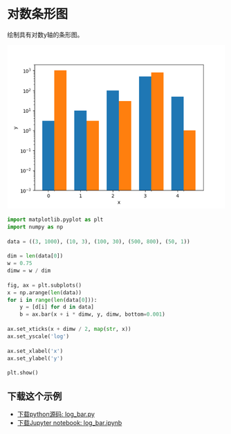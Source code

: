 # 对数条形图

绘制具有对数y轴的条形图。

![对数条形图示例](/static/images/gallery/sphx_glr_log_bar_001.png)

```python
import matplotlib.pyplot as plt
import numpy as np

data = ((3, 1000), (10, 3), (100, 30), (500, 800), (50, 1))

dim = len(data[0])
w = 0.75
dimw = w / dim

fig, ax = plt.subplots()
x = np.arange(len(data))
for i in range(len(data[0])):
    y = [d[i] for d in data]
    b = ax.bar(x + i * dimw, y, dimw, bottom=0.001)

ax.set_xticks(x + dimw / 2, map(str, x))
ax.set_yscale('log')

ax.set_xlabel('x')
ax.set_ylabel('y')

plt.show()
```

## 下载这个示例
            
- [下载python源码: log_bar.py](https://matplotlib.org/_downloads/log_bar.py)
- [下载Jupyter notebook: log_bar.ipynb](https://matplotlib.org/_downloads/log_bar.ipynb)